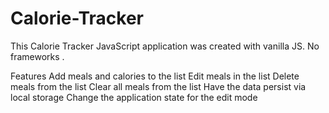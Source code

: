 # Calorie-Tracker
This Calorie Tracker JavaScript application was created with vanilla JS. No frameworks .

Features
Add meals and calories to the list
Edit meals in the list
Delete meals from the list
Clear all meals from the list
Have the data persist via local storage
Change the application state for the edit mode
